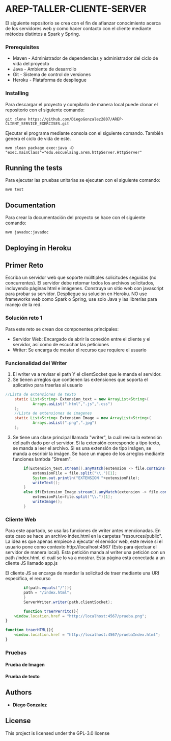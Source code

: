# AREP-TALLER-CLIENTE-SERVER

El siguiente repositorio se crea con el fin de afianzar conocimiento acerca de los servidores web y como hacer contacto con el cliente mediante métodos distintos a Spark y Spring.


### Prerequisites

- Maven - Administrador de dependencias y administrador del ciclo de vida del proyecto
- Java - Ambiente de desarrollo
- Git - Sistema de control de versiones
- Heroku - Plataforma de despliegue

### Installing

Para descargar el proyecto y compilarlo de manera local puede clonar el repositorio con el siguiente comando:

    git clone https://github.com/DiegoGonzalez2807/AREP-CLIENT_SERVICE_EXERCISES.git


Ejecutar el programa mediante consola con el siguiente comando. También genera el ciclo de vida de este.

    mvn clean package exec:java -D "exec.mainClass"="edu.escuelaing.arem.httpServer.HttpServer"


## Running the tests

Para ejecutar las pruebas unitarias se ejecutan con el siguiente comando:

    mvn test

## Documentation

Para crear la documentación del proyecto se hace con el siguiente comando:

    mvn javadoc:javadoc

## Deploying in Heroku

## Primer Reto
Escriba un servidor web que soporte múlltiples solicitudes seguidas (no concurrentes). El servidor debe retornar todos los archivos solicitados, incluyendo páginas html e imágenes. Construya un sitio web con javascript para probar su servidor. Despliegue su solución en Heroku. NO use frameworks web como Spark o Spring, use solo Java y las librerías para manejo de la red.

### Solución reto 1
Para este reto se crean dos componentes principales: 
    
- Servidor Web: Encargado de abrir la conexión entre el cliente y el servidor, así como de escuchar las peticiones
- Writer: Se encarga de mostar el recurso que requiere el usuario

### Funcionalidad del Writer
1. El writer va a revisar el path Y el clientSocket que le manda el servidor.
2. Se tienen arreglos que contienen las extensiones que soporta el aplicativo para traerlas al usuario
```java
//Lista de extensiones de texto
    static List<String> Extension_text = new ArrayList<String>(
            Arrays.asList(".html",".js",".css")
    );
    //Lista de extensiones de imagenes
    static List<String> Extension_Image = new ArrayList<String>(
            Arrays.asList(".png",".jpg")
    );
```
3. Se tiene una clase principal llamada "writer", la cuál revisa la extensión del path dado por el servidor. Si la extensión corresponde a tipo texto, se manda a leer el archivo. Si es una extensión de tipo imágen, se manda a escribir la imágen. Se hace un mapeo de los arreglos mediante funciones lambda "Stream".
```java
        if(Extension_text.stream().anyMatch(extension -> file.contains(extension))){
            extensionFile = file.split("\\.")[1];
            System.out.println("EXTENSION "+extensionFile);
            writeText();
        }
        else if(Extension_Image.stream().anyMatch(extension -> file.contains(extension))){
            extensionFile=file.split("\\.")[1];
            writeImage();
        }
```

### Cliente Web
Para este apartado, se usa las funciones de writer antes mencionadas. En este caso se hace un archivo index.html en la carpetas "resources/public". La idea es que apenas empiece a ejecutar el servidor web, este revise si el usuario pone como contexto http://localhost:4567 (Esto para ejectuar el servidor de manera local). Esta petición manda al writer una petición con un path /index.html, el cuál se lo va a mostrar.
Esta página está conectada a un cliente JS llamado app.js

El cliente JS se encarga de mandar la solicitud de traer mediante una URI específica, el recurso

```java
        if(path.equals("/")){
        path = "/index.html";
        }
        ServerWriter.writer(path,clientSocket);
```

```javascript
        function traerPerrito(){
    window.location.href = "http://localhost:4567/prueba.png";
}

function traerHTML(){
    window.location.href = "http://localhost:4567/pruebaIndex.html";
}
```

### Pruebas 
#### Prueba de Imagen

#### Prueba de texto
## Authors

* **Diego Gonzalez**


## License

This project is licensed under the GPL-3.0 license
